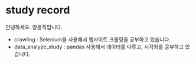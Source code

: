 # study record
안녕하세요.
양윤직입니다.

- crawling : Selenium을 사용해서 웹사이트 크롤링을 공부하고 있습니다.
- data_analyze_study : pandas 사용해서 데이터를 다루고, 시각화를 공부하고 있습니다.
